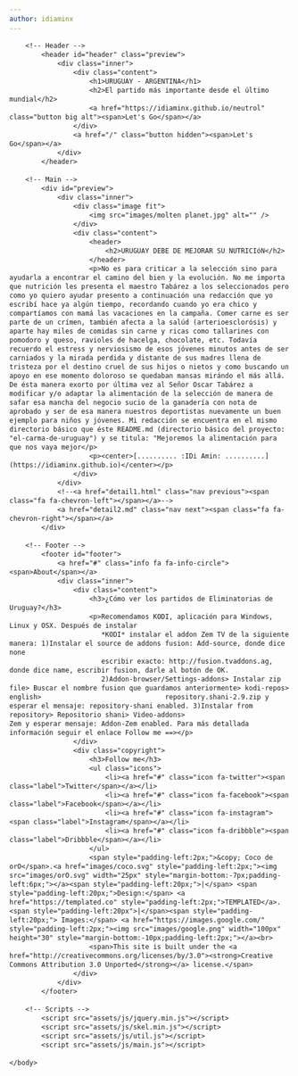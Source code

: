 ```yaml
---
author: idiaminx
---
```

<!DOCTYPE HTML>
<!--
	Radius by TEMPLATED
	templated.co @templatedco
	Released for free under the Creative Commons Attribution 3.0 license (templated.co/license)
-->
<html>
	<head>
		<title>URUGUAY DEBE DE MEJORAR SU NUTRICIóN</title>
		<meta charset="utf-8" />
		<meta name="viewport" content="width=device-width, initial-scale=1" />
		<meta name="description" content="No es para criticar a la selección sino para ayudarla a encontrar el camino del bien y la evolución. No me importa que nutrición les presenta el maestro Tabárez a los seleccionados pero como yo quiero ayudar presento a continuación una redacción que yo escribí hace ya algún tiempo, recordando cuando yo era chico y compartíamos con mamá las vacaciones en la campaña. Comer carne es ser parte de un crímen, también afecta a la salúd (arterioesclorósis) y aparte hay miles de comidas sin carne y ricas como tallarines con pomodoro y queso, ravioles de hacelga, chocolate, etc. Todavía recuerdo el estress y nerviosismo de esos jóvenes minutos antes de ser carniados y la mirada perdida y distante de sus madres llena de tristeza por el destino cruel de sus hijos o nietos y como buscando un apoyo en ese momento doloroso se quedaban mansas mirándo el más allá. De ésta manera exorto por última vez al Señor Oscar Tabárez a modificar y/o adaptar la alimentación de la selección de manera de safar esa mancha del negocio sucio de la ganadería con nota de aprobado y ser de esa manera nuestros deportistas nuevamente un buen ejemplo para niños y jóvenes. Mi redacción se encuentra en el mismo directorio básico que éste README.md (directorio básico del proyecto: el-carma-de-uruguay y se titula: Mejoremos la alimentación para que nos vaya mejor" />
		<meta name="keywords" content="selección, evolución, nutrición, maestro Tabárez, seleccionados, comer carne, crímen, arterioesclorósis, tallarines, ravioles, chocolate, estress, nerviosismo, madres, tristeza, ejemplo para niños y jóvenes" />
		<link rel="stylesheet" href="assets/css/main.css" />
	</head>
	<body>

		<!-- Header -->
			<header id="header" class="preview">
				<div class="inner">
					<div class="content">
						<h1>URUGUAY - ARGENTINA</h1>
						<h2>El partido más importante desde el último mundial</h2>
						<a href="https://idiaminx.github.io/neutrol" class="button big alt"><span>Let's Go</span></a>
					</div>
					<a href="/" class="button hidden"><span>Let's Go</span></a>
				</div>
			</header>

		<!-- Main -->
			<div id="preview">
				<div class="inner">
					<div class="image fit">
						<img src="images/molten planet.jpg" alt="" />
					</div>
					<div class="content">
						<header>
							<h2>URUGUAY DEBE DE MEJORAR SU NUTRICIóN</h2>
						</header>
						<p>No es para criticar a la selección sino para ayudarla a encontrar el camino del bien y la evolución. No me importa que nutrición les presenta el maestro Tabárez a los seleccionados pero como yo quiero ayudar presento a continuación una redacción que yo escribí hace ya algún tiempo, recordando cuando yo era chico y compartíamos con mamá las vacaciones en la campaña. Comer carne es ser parte de un crímen, también afecta a la salúd (arterioesclorósis) y aparte hay miles de comidas sin carne y ricas como tallarines con pomodoro y queso, ravioles de hacelga, chocolate, etc. Todavía recuerdo el estress y nerviosismo de esos jóvenes minutos antes de ser carniados y la mirada perdida y distante de sus madres llena de tristeza por el destino cruel de sus hijos o nietos y como buscando un apoyo en ese momento doloroso se quedaban mansas mirándo el más allá. De ésta manera exorto por última vez al Señor Oscar Tabárez a modificar y/o adaptar la alimentación de la selección de manera de safar esa mancha del negocio sucio de la ganadería con nota de aprobado y ser de esa manera nuestros deportistas nuevamente un buen ejemplo para niños y jóvenes. Mi redacción se encuentra en el mismo directorio básico que éste README.md (directorio básico del proyecto: "el-carma-de-uruguay") y se titula: "Mejoremos la alimentación para que nos vaya mejor</p>
						<p><center>[.......... :IDi Amin: ..........](https://idiaminx.github.io)</center></p>
					</div>
				</div>
				<!--<a href="detail1.html" class="nav previous"><span class="fa fa-chevron-left"></span></a>-->
				<a href="detail2.md" class="nav next"><span class="fa fa-chevron-right"></span></a>
			</div>

		<!-- Footer -->
			<footer id="footer">
				<a href="#" class="info fa fa-info-circle"><span>About</span></a>
				<div class="inner">
					<div class="content">
						<h3>¿Cómo ver los partidos de Eliminatorias de Uruguay?</h3>
						<p>Recomendamos KODI, aplicación para Windows, Linux y OSX. Después de instalar
						   *KODI* instalar el addon Zem TV de la siguiente manera: 1)Instalar el source de addons fusion: Add-source, donde dice none
						   escribir exacto: http://fusion.tvaddons.ag, donde dice name, escribir fusion, darle al botón de OK.
						   2)Addon-browser/Settings-addons> Instalar zip file> Buscar el nombre fusion que guardamos anteriormente> kodi-repos> english> 							   repository.shani-2.9.zip y esperar el mensaje: repository-shani enabled. 3)Instalar from repository> Repositorio shani> Video-addons> 							   Zem y esperar mensaje: Addon-Zem enabled. Para más detallada información seguir el enlace Follow me ==></p>
					</div>
					<div class="copyright">
						<h3>Follow me</h3>
						<ul class="icons">
							<li><a href="#" class="icon fa-twitter"><span class="label">Twitter</span></a></li>
							<li><a href="#" class="icon fa-facebook"><span class="label">Facebook</span></a></li>
							<li><a href="#" class="icon fa-instagram"><span class="label">Instagram</span></a></li>
							<li><a href="#" class="icon fa-dribbble"><span class="label">Dribbble</span></a></li>
						</ul>
						<span style="padding-left:2px;">&copy; Coco de orO</span>.<a href="images/coco.svg" style="padding-left:2px;"><img src="images/orO.svg" width="25px" style="margin-bottom:-7px;padding-left:6px;"></a><span style="padding-left:20px;">|</span> <span style="padding-left:20px;">Design:</span> <a href="https://templated.co" style="padding-left:2px;">TEMPLATED</a>.<span style="padding-left:20px">|</span><span style="padding-left:20px;"> Images:</span> <a href="https://images.google.com/" style="padding-left:2px;"><img src="images/google.png" width="100px" height="30" style="margin-bottom:-10px;padding-left:2px;"></a><br>
						<span>This site is built under the <a href="http://creativecommons.org/licenses/by/3.0"><strong>Creative Commons Attribution 3.0 Unported</strong></a> license.</span>
					</div>
				</div>
			</footer>

		<!-- Scripts -->
			<script src="assets/js/jquery.min.js"></script>
			<script src="assets/js/skel.min.js"></script>
			<script src="assets/js/util.js"></script>
			<script src="assets/js/main.js"></script>

	</body>
</html>
